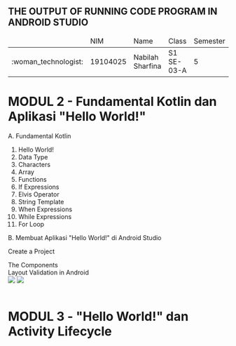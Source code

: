 ## THE OUTPUT OF RUNNING CODE PROGRAM IN ANDROID STUDIO
<table>
    <thead>
        <tr>
            <td></td>
            <td>NIM</td>
            <td>Name</td>
            <td>Class</td>
            <td>Semester</td>
        </tr>
    </thead>
    <tbody>
        <tr>
            <td>:woman_technologist:</td>
            <td>19104025</td>
            <td>Nabilah Sharfina</td>
            <td>S1 SE-03-A</td>
            <td>5</td>
        </tr>
    </tbody>
</table>

# MODUL 2 - Fundamental Kotlin dan Aplikasi "Hello World!"
A. Fundamental Kotlin
 1. Hello World!
    <img src=""></img>
 2. Data Type
    <img src=""></img>
 3. Characters
    <img src=""></img>
 4. Array
    <img src=""></img>
 5. Functions
    <img src=""></img>
 6. If Expressions
    <img src=""></img>
 7. Elvis Operator
    <img src=""></img>
 8. String Template
    <img src=""></img>
 9. When Expressions
    <img src=""></img>
 10. While Expressions
    <img src=""></img>
 11. For Loop
    <img src=""></img>

B. Membuat Aplikasi "Hello World!" di Android Studio
<detail>
    <summary>Create a Project</summary>
    <p></p>
</detail>
<detail>
    <summary>The Components</summary>
</detail>
<detail>
    <summary>Layout Validation in Android</summary>
    <img src="https://user-images.githubusercontent.com/58089002/152164595-e4668d6d-49a1-4862-bf81-4c3c221550f5.png"></img>
    <img src="https://user-images.githubusercontent.com/58089002/152164732-a1ee8c57-7b39-43c1-97ed-c2a93922961d.png"></img>
</detail>
<br>
<br>

# MODUL 3 - "Hello World!" dan Activity Lifecycle
<detail>
    <summary></summary>
   <img src=""></img>
</detail>
<detail>
    <summary></summary>
    <img src=""></img>
</detail>
<detail>
    <summary></summary>
    <img src=""></img>
</detail>